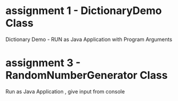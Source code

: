 # assignment 1 - DictionaryDemo Class
Dictionary Demo - RUN as Java Application with Program Arguments

# assignment 3 - RandomNumberGenerator Class
Run as Java Application , give input from console
